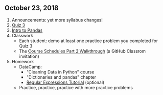 ## October 23, 2018
1. Announcements: yet more syllabus changes!
2. [Quiz 3](https://docs.google.com/forms/d/e/1FAIpQLSfY8iDEENEzit3ZwCIRupSqK0lPZtKkWNP4GyGZODMzH7fB5w/viewform?usp=sf_link)
3. [Intro to Pandas](../Slides/L6_Pandas_DataFrames.slides.html)
4. Classwork
   - Each student: demo at least one practice problem you completed for Quiz 3
   - The [Course Schedules Part 2 Walkthrough](https://classroom.github.com/a/6wzapF8O) (a GitHub Classrom invitation)
5. Homework
   - DataCamp:
       - "Cleaning Data in Python" course
       - "Dictionaries and pandas" chapter
       - [Regular Expressions Tutorial](https://www.datacamp.com/community/tutorials/python-regular-expression-tutorial) (optional)
   - Practice, practice, practice with more practice problems